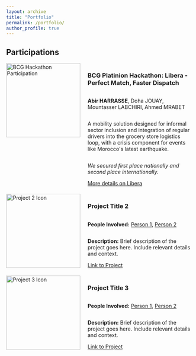 ```yaml
---
layout: archive
title: "Portfolio"
permalink: /portfolio/
author_profile: true
---
```


## Participations

<div style="display: flex; margin-bottom: 20px; align-items: stretch;">
  <img src="https://github.com/abirharrasse/abirharrasse.github.io/images/BCG_hack.JPG" alt="BCG Hackathon Participation" style="width: 200px; object-fit: cover; margin-right: 20px;">
  <div style="display: flex; flex-direction: column; justify-content: space-between;">
    <h3>BCG Platinion Hackathon: Libera - Perfect Match, Faster Dispatch</h3>
    <p><strong>Abir HARRASSE</strong>, Doha JOUAY, Mountasser LABCHIRI, Ahmed MRABET</p>
    <p>A mobility solution designed for informal sector inclusion and integration of regular drivers into the grocery store logistics loop, with a crisis component for events like Morocco's latest earthquake.</p>
    <p><em>We secured first place nationally and second place internationally.</em></p>
    <a href="#https://github.com/abirharrasse/abirharrasse.github.io/files/BCG_Platinion_Presentation.pdf">More details on Libera</a>
  </div>
</div>

<div style="display: flex; margin-bottom: 20px; align-items: stretch;">
  <img src="URL_to_project_image_2" alt="Project 2 Icon" style="width: 200px; object-fit: cover; margin-right: 20px;">
  <div style="display: flex; flex-direction: column; justify-content: space-between;">
    <h3>Project Title 2</h3>
    <p><strong>People Involved:</strong> <a href="link_to_person_1">Person 1</a>, <a href="link_to_person_2">Person 2</a></p>
    <p><strong>Description:</strong> Brief description of the project goes here. Include relevant details and context.</p>
    <a href="URL_to_project_2">Link to Project</a>
  </div>
</div>

<div style="display: flex; margin-bottom: 20px; align-items: stretch;">
  <img src="URL_to_project_image_3" alt="Project 3 Icon" style="width: 200px; object-fit: cover; margin-right: 20px;">
  <div style="display: flex; flex-direction: column; justify-content: space-between;">
    <h3>Project Title 3</h3>
    <p><strong>People Involved:</strong> <a href="link_to_person_1">Person 1</a>, <a href="link_to_person_2">Person 2</a></p>
    <p><strong>Description:</strong> Brief description of the project goes here. Include relevant details and context.</p>
    <a href="URL_to_project_3">Link to Project</a>
  </div>
</div>
